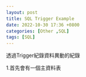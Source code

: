 ```yaml
---
layout: post
title: SQL Trigger Example
date: 2022-10-30 17:36 +0800
categories: [Other ,SQL]
tags: [SQL]
---
```

透過Trigger紀錄資料異動的紀錄

1.首先會有一個主資料表
<script  type='text/javascript' src=''>

      USE [DemoDB]
      GO
      /****** Object:  Table [dbo].[Member]    Script Date: 2022/10/30 下午 11:23:35 ******/
      SET ANSI_NULLS ON
      GO
      SET QUOTED_IDENTIFIER ON
      GO
      CREATE TABLE [dbo].[Member](
	      [UserID] [int] IDENTITY(1,1) NOT NULL,
	      [UserName] [varchar](10) NULL,
	      [UserEmail] [varchar](50) NULL,
       CONSTRAINT [PK_Member] PRIMARY KEY CLUSTERED 
      (
	      [UserID] ASC
      )WITH (PAD_INDEX = OFF, STATISTICS_NORECOMPUTE = OFF, IGNORE_DUP_KEY = OFF, ALLOW_ROW_LOCKS = ON, ALLOW_PAGE_LOCKS = ON) ON [PRIMARY]
      ) ON [PRIMARY]
      GO
      SET IDENTITY_INSERT [dbo].[Member] ON 
      GO
      INSERT [dbo].[Member] ([UserID], [UserName], [UserEmail]) VALUES (1, N'haha', N'A@ya.com')
      GO
      INSERT [dbo].[Member] ([UserID], [UserName], [UserEmail]) VALUES (2, N'sdsa', N'B@yahoo.com')
      GO
      INSERT [dbo].[Member] ([UserID], [UserName], [UserEmail]) VALUES (3, N'CDE', N'C@yahoo.com')
      GO
      INSERT [dbo].[Member] ([UserID], [UserName], [UserEmail]) VALUES (4, N'de', N'D@yahoo.com')
      GO
      INSERT [dbo].[Member] ([UserID], [UserName], [UserEmail]) VALUES (5, N'E', N'E@yahoo.com')
      GO
      INSERT [dbo].[Member] ([UserID], [UserName], [UserEmail]) VALUES (6, N'dcdc', N'F@yahoo.com')
      GO
      SET IDENTITY_INSERT [dbo].[Member] OFF
      GO

![Desktop View](/assets/img/2022-10-30-sql-trigger-example/1.png){: width="400" height="400" }

2.建立用來記錄異動資料的資料表
<script  type='text/javascript' src=''>

        USE [DemoDB]
      GO

      /****** Object:  Table [dbo].[Member_Backup]    Script Date: 2022/10/30 下午 11:18:40 ******/
      SET ANSI_NULLS ON
      GO

      SET QUOTED_IDENTIFIER ON
      GO

      CREATE TABLE [dbo].[Member_Backup](
	      [UserID] [int] NULL,
	      [UserName] [varchar](10) NULL,
	      [UserEmail] [varchar](50) NULL
      ) ON [PRIMARY]
      GO

![Desktop View](/assets/img/2022-10-30-sql-trigger-example/2.png){: width="400" height="400" }

3.在主資料表底下建立Trigger  
![Desktop View](/assets/img/2022-10-30-sql-trigger-example/3.png){: width="200" height="200" }



方法1：透過變數先將被變更的第一項內容記錄下來
<script  type='text/javascript' src=''>

      USE [DemoDB]
      GO

      /****** Object:  Trigger [dbo].[triMember]    Script Date: 2022/10/30 下午 11:31:54 ******/
      SET ANSI_NULLS ON
      GO

      SET QUOTED_IDENTIFIER ON
      GO

      -- =============================================
      -- Author:		<Author,,Name>
      -- Create date: <Create Date,,>
      -- Description:	<Description,,>
      -- =============================================
      CREATE TRIGGER [dbo].[triMember]
         ON  [dbo].[Member]
         AFTER UPDATE
      AS 
      BEGIN
	      -- 宣告變數，用來記錄被改變的資料內容
	      SET NOCOUNT ON;
	      DECLARE @UserID int;
	      DECLARE @UserName varchar(50)
	      DECLARE @UserEmail varchar(50)
          -- 透過Select來獲得第一項被改變的欄位內容
	        select @UserID=UserID,@UserName =UserName ,@UserEmail=UserEmail from deleted

	        PRINT @UserID
	        PRINT @UserName
	        PRINT @UserEmail
	  
	        -- 將被改變的內容插到新的一列中
	       INSERT INTO Member_Backup(UserName,UserEmail) values ( @UserName,@UserEmail)
      END
      GO

      ALTER TABLE [dbo].[Member] ENABLE TRIGGER [triMember]
      GO


方法２：Insert時 Select來找到被改變的那一列  
[參考至此](https://www.sqlshack.com/understanding-change-tracking-in-sql-server-using-triggers/)
<script  type='text/javascript' src=''>

        USE [DemoDB]
        GO

        /****** Object:  Trigger [dbo].[triMember]    Script Date: 2022/10/30 下午 11:39:46 ******/
        SET ANSI_NULLS ON
        GO

        SET QUOTED_IDENTIFIER ON
        GO

        -- =============================================
        -- Author:		<Author,,Name>
        -- Create date: <Create Date,,>
        -- Description:	<Description,,>
        -- =============================================
        CREATE TRIGGER [dbo].[triMember]
           ON  [dbo].[Member]
           AFTER UPDATE
        AS 
        BEGIN
 
	         INSERT INTO Member_Backup(UserName,UserEmail)  
	             SELECT i.UserName,i.UserEmail
		        FROM inserted AS i
		        UNION
		        SELECT d.UserName,d.UserEmail
		        FROM deleted AS d;
        END
        GO

        ALTER TABLE [dbo].[Member] ENABLE TRIGGER [triMember]
        GO




